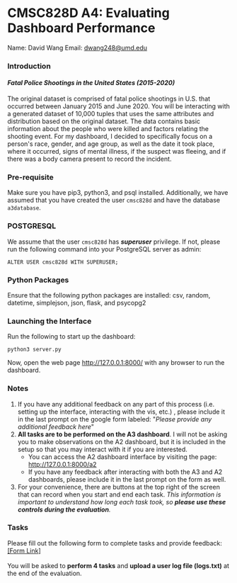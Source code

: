 # CMSC828D A4: Evaluating Dashboard Performance

Name: David Wang
Email: dwang248@umd.edu

### Introduction  
#### _Fatal Police Shootings in the United States (2015-2020)_  
The original dataset is comprised of fatal police shootings in U.S. that occurred between January 2015 and June 2020. You will be interacting with a generated dataset of 10,000 tuples that uses the same attributes and distribution based on the original dataset. The data contains basic information about the people who were killed and factors relating the shooting event. For my dashboard, I decided to specifically focus on a person's race, gender, and age group, as well as the date it took place, where it occurred, signs of mental illness, if the suspect was fleeing, and if there was a body camera present to record the incident.    

### Pre-requisite  
Make sure you have pip3, python3, and psql installed. Additionally, we have assumed that you have created the user `cmsc828d` and have the database `a3database`.

### POSTGRESQL
We assume that the user `cmsc828d` has ___superuser___ privilege. If not, please run the following command into your PostgreSQL server as admin:
```
ALTER USER cmsc828d WITH SUPERUSER;
```

### Python Packages
Ensure that the following python packages are installed:
csv, random, datetime, simplejson, json, flask, and psycopg2

### Launching the Interface
Run the following to start up the dashboard:
```
python3 server.py
```

Now, open the web page http://127.0.0.1:8000/ with any browser to run the dashboard.

### Notes
1. If you have any additional feedback on any part of this process (i.e. setting up the interface, interacting with the vis, etc.) , please include it in the last prompt on the google form labeled: "_Please provide any additional feedback here_"
2. **All tasks are to be performed on the A3 dashboard**. I will not be asking you to make observations on the A2 dashboard, but it is included in the setup so that you may interact with it if you are interested. 
   * You can access the A2 dashboard interface by visiting the page: http://127.0.0.1:8000/a2
   * If you have any feedback after interacting with both the A3 and A2 dashboards, please include it in the last prompt on the form as well.
3. For your convenience, there are buttons at the top right of the screen that can record when you start and end each task. _This information is important to understand how long each task took, so **please use these controls during the evaluation**._
  
### Tasks
Please fill out the following form to complete tasks and provide feedback: [[Form Link]](https://forms.gle/SLpYdX4v64Tan9bX9)<br>  
You will be asked to **perform 4 tasks** and **upload a user log file (logs.txt)** at the end of the evaluation.